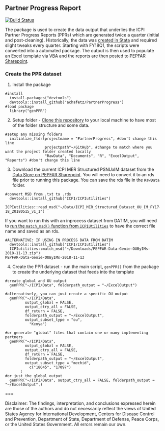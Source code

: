 ## Partner Progress Report

[![Build Status](https://travis-ci.org/achafetz/PartnerProgress.svg?branch=master)](https://travis-ci.org/achafetz/PartnerProgress)

The package is used to create the data output that underlies the ICPI Partner Progress Reports (PPRs) which are generated twice a quarter (initial and post-cleaning). Historically, the data was [created in Stata](https://github.com/achafetz/PartnerProgress/tree/master/Archive_Stata) and required slight tweaks every quarter. Starting with FY18Q1, the scripts were converted into a automated package. The output is then used to populate an Excel template via [VBA](https://github.com/achafetz/PartnerProgress/tree/master/VBA) and the reports are then posted to [PEPFAR Sharepoint](https://www.pepfar.net/OGAC-HQ/icpi/Products/Forms/AllItems.aspx?RootFolder=%2FOGAC-HQ%2Ficpi%2FProducts%2FICPI%20Approved%20Tools%20%28Most%20Current%20Versions%29%2FPPR&FolderCTID=0x0120004DAC66286D0B8344836739DA850ACB95&View=%7B58E3102A-C027-4C66-A5C7-84FEBE208B3C%7D).

### Create the PPR dataset

1) Install the package

```{r}
#install
  install.packages("devtools")
  devtools::install_github("achafetz/PartnerProgress")
#load package
  library("genPPR")
```

2) Setup folder - [Clone this repository](https://github.com/achafetz/PartnerProgress/archive/master.zip) to your local machine to have most of the folder structure and some data. 

```{r}
#setup any missing folders
  initialize_fldr(projectname = "PartnerProgress", #don't change this line
                  projectpath"~/GitHub", #change to match where you want the project folder created locally
                  "RawData", "Documents", "R", "ExcelOutput", "Reports") #don't change this line
```

3) Download the current ICPI MER Structured PSNUxIM dataset from the [Data Store on PEPFAR Sharepoint](https://www.pepfar.net/OGAC-HQ/icpi/Products/Forms/AllItems.aspx?RootFolder=%2FOGAC-HQ%2Ficpi%2FProducts%2FICPI%20Data%20Store%2FMER&FolderCTID=0x0120004DAC66286D0B8344836739DA850ACB95&View=%7B58E3102A-C027-4C66-A5C7-84FEBE208B3C%7D). You will need to convert it to an rds file prior to running this package. You can save the rds file in the `RawData` folder.

```{r}
#convert MSD from .txt to .rds
  devtools::install_github("ICPI/ICPIutilities")
  ICPIutilities::read_msd("~/Data/ICPI_MER_Structured_Dataset_OU_IM_FY17-18_20180515_v1_1")
```
If you want to run this with an inprocess dataset from DATIM, you will need to [run the `match_msd()` function from `ICPIUtilities`](https://github.com/ICPI/ICPIutilities#match_msd) to have the correct file name and saved as an rds.

```{r}
#ALTERNATIVE: IF USING IN PROCESS DATA FROM DATIM
  devtools::install_github("ICPI/ICPIutilities")
  ICPIutilities::match_msd("~/Downloads/PEPFAR-Data-Genie-OUByIMs-2018-11-13.zip")
PEPFAR-Data-Genie-OUByIMs-2018-11-13
```

4) Create the PPR dataset - run the main script, `genPPR()` from the package to create the underlying dataset that feeds into the template

```{r}
#create global and OU output
  genPPR("~/ICPI/Data", folderpath_output = "~/ExcelOutput")
  
#alternatively, you can just create a specific OU output
  genPPR("~/ICPI/Data", 
         output_global = FALSE, 
         output_ctry_all = FALSE, 
         df_return = FALSE, 
         folderpath_output = "~/ExcelOutput",
         output_subset_type = "ou", 
           "Kenya")

#or generate "global" files that contain one or many implementing partners
  genPPR("~/ICPI/Data", 
         output_global = FALSE, 
         output_ctry_all = FALSE, 
         df_return = FALSE, 
         folderpath_output = "~/ExcelOutput", 
         output_subset_type = "mechid", 
           c("18045", "17097")
       )
#or just the global output
  genPPR("~/ICPI/Data", output_ctry_all = FALSE, folderpath_output = "~/ExcelOutput",)
```

===

Disclaimer: The findings, interpretation, and conclusions expressed herein are those of the authors and do not necessarily reflect the views of United States Agency for International Development, Centers for Disease Control and Prevention, Department of State, Department of Defense, Peace Corps, or the United States Government. All errors remain our own.
